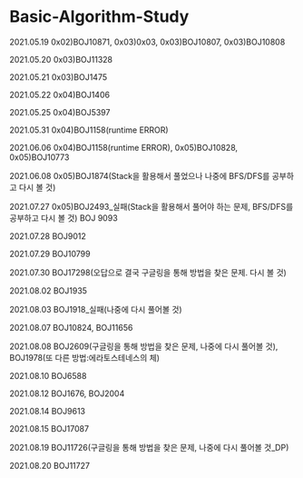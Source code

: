 # Basic-Algorithm-Study

2021.05.19 0x02)BOJ10871, 0x03)0x03, 0x03)BOJ10807, 0x03)BOJ10808

2021.05.20 0x03)BOJ11328

2021.05.21 0x03)BOJ1475

2021.05.22 0x04)BOJ1406

2021.05.25 0x04)BOJ5397

2021.05.31 0x04)BOJ1158(runtime ERROR)

2021.06.06 0x04)BOJ1158(runtime ERROR), 0x05)BOJ10828, 0x05)BOJ10773

2021.06.08 0x05)BOJ1874(Stack을 활용해서 풀었으나 나중에 BFS/DFS를 공부하고 다시 볼 것)

2021.07.27 0x05)BOJ2493_실패(Stack을 활용해서 풀어야 하는 문제, BFS/DFS를 공부하고 다시 볼 것)
           BOJ 9093
           
2021.07.28 BOJ9012

2021.07.29 BOJ10799

2021.07.30 BOJ17298(오답으로 결국 구글링을 통해 방법을 찾은 문제. 다시 볼 것)

2021.08.02 BOJ1935

2021.08.03 BOJ1918_실패(나중에 다시 풀어볼 것)

2021.08.07 BOJ10824, BOJ11656

2021.08.08 BOJ2609(구글링을 통해 방법을 찾은 문제, 나중에 다시 풀어볼 것), BOJ1978(또 다른 방법:에라토스테네스의 체)

2021.08.10 BOJ6588

2021.08.12 BOJ1676, BOJ2004

2021.08.14 BOJ9613

2021.08.15 BOJ17087

2021.08.19 BOJ11726(구글링을 통해 방법을 찾은 문제, 나중에 다시 풀어볼 것_DP)

2021.08.20 BOJ11727
